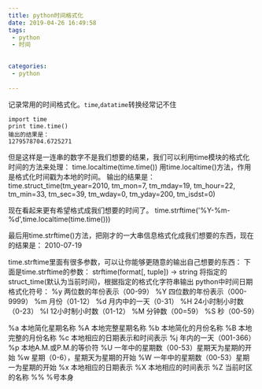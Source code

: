 ```yaml
---
title: python时间格式化
date: 2019-04-26 16:49:58
tags:
 - python
 - 时间
 

categories:
 - python
 
---
```


记录常用的时间格式化。`time`,`datatime`转换经常记不住
<!--more-->

```
import time
print time.time()
输出的结果是：
1279578704.6725271
```
但是这样是一连串的数字不是我们想要的结果，我们可以利用time模块的格式化时间的方法来处理：
time.localtime(time.time())
用time.localtime()方法，作用是格式化时间戳为本地的时间。
输出的结果是：
time.struct_time(tm_year=2010, tm_mon=7, tm_mday=19, tm_hour=22, tm_min=33, tm_sec=39, tm_wday=0, tm_yday=200, tm_isdst=0)

现在看起来更有希望格式成我们想要的时间了。
time.strftime('%Y-%m-%d',time.localtime(time.time()))

最后用time.strftime()方法，把刚才的一大串信息格式化成我们想要的东西，现在的结果是：
2010-07-19

time.strftime里面有很多参数，可以让你能够更随意的输出自己想要的东西：
下面是time.strftime的参数：
strftime(format[, tuple]) -> string
将指定的struct_time(默认为当前时间)，根据指定的格式化字符串输出
python中时间日期格式化符号：
%y 两位数的年份表示（00-99）
%Y 四位数的年份表示（000-9999）
%m 月份（01-12）
%d 月内中的一天（0-31）
%H 24小时制小时数（0-23）
%I 12小时制小时数（01-12） 
%M 分钟数（00=59）
%S 秒（00-59）

%a 本地简化星期名称
%A 本地完整星期名称
%b 本地简化的月份名称
%B 本地完整的月份名称
%c 本地相应的日期表示和时间表示
%j 年内的一天（001-366）
%p 本地A.M.或P.M.的等价符
%U 一年中的星期数（00-53）星期天为星期的开始
%w 星期（0-6），星期天为星期的开始
%W 一年中的星期数（00-53）星期一为星期的开始
%x 本地相应的日期表示
%X 本地相应的时间表示
%Z 当前时区的名称
%% %号本身 